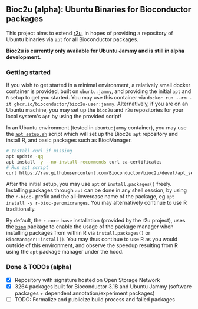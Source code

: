 ## Bioc2u (alpha): Ubuntu Binaries for Bioconductor packages

This project aims to extend [r2u](https://github.com/eddelbuettel/r2u),
in hopes of providing a repository of Ubuntu binaries via `apt` for all Bioconductor packages.

**Bioc2u is currently only available for Ubuntu Jammy and is still in alpha development.**

### Getting started

If you wish to get started in a minimal environment, a relatively small docker container is provided, built on `ubuntu:jammy`, and providing the initial `apt`
and `R` setup to get you started. You may use this container via `docker run --rm -it ghcr.io/bioconductor/bioc2u-user:jammy`. Alternatively, if you are on
an Ubuntu machine, you may set up the `bioc2u` and `r2u` repositories for your local system's `apt` by using the provided script!

In an Ubuntu environment (tested in `ubuntu:jammy` container), you may use the [`apt_setup.sh`](https://github.com/Bioconductor/bioc2u/blob/devel/apt_setup.sh)
script which will set up the Bioc2u `apt` repository and install R, and basic packages such as BiocManager.
```bash
# Install curl if missing
apt update -qq
apt install -y --no-install-recommends curl ca-certificates
# Run apt script
curl https://raw.githubusercontent.com/Bioconductor/bioc2u/devel/apt_setup.sh | sudo bash
```
After the initial setup, you may use `apt` or `install.packages()` freely. Installing packages through `apt` can be done in any shell session, by using the
`r-bioc-` prefix and the all-lowercase name of the package, eg `apt install -y r-bioc-genomicranges`. You may alternatively continue to use R traditionally.

By default, the `r-core-base` installation (provided by the r2u project), uses the [`bspm`](https://cran.r-project.org/web/packages/bspm/index.html) package to enable the usage of the package manager
when installing packages from within R via `install.packages()` or `BiocManager::install()`. You may thus continue to use R as you would outside of this
environment, and observe the speedup resulting from R using the `apt` package manager under the hood.

### Done & TODOs (alpha)
- [x] Repository with signature hosted on Open Storage Network
- [x] 3264 packages built for Bioconductor 3.18 and Ubuntu Jammy (software packages + dependent annotation/experiment packages)
- [ ] TODO: Formalize and publicize build process and failed packages
